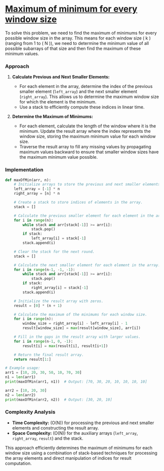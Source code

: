 # [Maximum of minimum for every window size](https://www.geeksforgeeks.org/problems/maximum-of-minimum-for-every-window-size3453/1)

To solve this problem, we need to find the maximum of minimums for every possible window size in the array. This means for each window size \( k \) (ranging from 1 to \( N \)), we need to determine the minimum value of all possible subarrays of that size and then find the maximum of these minimum values.

### Approach

1. **Calculate Previous and Next Smaller Elements:**
   - For each element in the array, determine the index of the previous smaller element (`left_array`) and the next smaller element (`right_array`). This allows us to determine the maximum window size for which the element is the minimum.
   - Use a stack to efficiently compute these indices in linear time.

2. **Determine the Maximum of Minimums:**
   - For each element, calculate the length of the window where it is the minimum. Update the result array where the index represents the window size, storing the maximum minimum value for each window size.
   - Traverse the result array to fill any missing values by propagating maximum values backward to ensure that smaller window sizes have the maximum minimum value possible.

### Implementation

```python
def maxOfMin(arr, n):
    # Initialize arrays to store the previous and next smaller elements for each element in the array.
    left_array = [-1] * n
    right_array = [n] * n

    # Create a stack to store indices of elements in the array.
    stack = []

    # Calculate the previous smaller element for each element in the array.
    for i in range(n):
        while stack and arr[stack[-1]] >= arr[i]:
            stack.pop()
        if stack:
            left_array[i] = stack[-1]
        stack.append(i)

    # Clear the stack for the next round.
    stack = []

    # Calculate the next smaller element for each element in the array.
    for i in range(n-1, -1, -1):
        while stack and arr[stack[-1]] >= arr[i]:
            stack.pop()
        if stack:
            right_array[i] = stack[-1]
        stack.append(i)

    # Initialize the result array with zeros.
    result = [0] * (n + 1)

    # Calculate the maximum of the minimums for each window size.
    for i in range(n):
        window_size = right_array[i] - left_array[i] - 1
        result[window_size] = max(result[window_size], arr[i])

    # Fill in the gaps in the result array with larger values.
    for i in range(n-1, 0, -1):
        result[i] = max(result[i], result[i+1])

    # Return the final result array.
    return result[1:]

# Example usage:
arr1 = [10, 20, 30, 50, 10, 70, 30]
n1 = len(arr1)
print(maxOfMin(arr1, n1))  # Output: [70, 30, 20, 10, 10, 10, 10]

arr2 = [10, 20, 30]
n2 = len(arr2)
print(maxOfMin(arr2, n2))  # Output: [30, 20, 10]
```

### Complexity Analysis

- **Time Complexity:** \(O(N)\) for processing the previous and next smaller elements and constructing the result array.
- **Space Complexity:** \(O(N)\) for the auxiliary arrays (`left_array`, `right_array`, `result`) and the stack.

This approach efficiently determines the maximum of minimums for each window size using a combination of stack-based techniques for processing the array elements and direct manipulation of indices for result computation.
